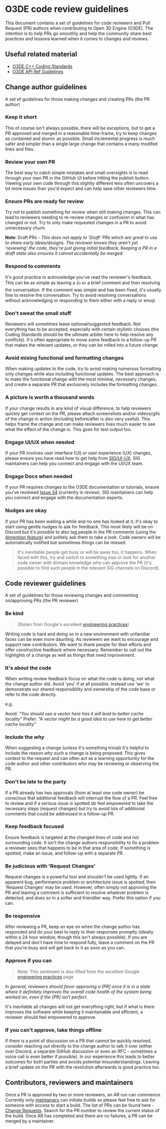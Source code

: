 # O3DE code review guidelines

This document contains a set of guidelines for code reviewers and Pull Request (PR) authors when contributing to Open 3D Engine (O3DE). The intention is to help PRs go smoothly and help the community share best practices and lessons learned when it comes to changes and reviews.

## Useful related material

- [O3DE C++ Coding Standards](https://github.com/o3de/sig-core/blob/main/governance/Coding-Standards-and-Style-Guide.md#o3de-c-coding-standards-)
- [O3DE API Ref Guidelines](https://github.com/o3de/sig-core/blob/main/governance/API-Ref-Guidelines-Update.md)

## Change author guidelines

A set of guidelines for those making changes and creating PRs (the PR author)

### Keep it short

This of course isn't always possible, there will be exceptions, but to get a PR approved and merged in a reasonable time-frame, try to keep changes as contained and atomic as possible. Small incremental progress is much safer and simpler than a single large change that contains a many modifed lines and files.

### Review your own PR

The best way to catch simple mistakes and small oversights is to read through your own PR in the GitHub UI before hitting the publish button. Viewing your own code through this slightly different lens often uncovers a lot more issues than you'd expect and can help save other reviewers time.

### Ensure PRs are ready for review

Try not to publish something for review when still making changes. This can lead to reviewers needing to re-review changes or confusion in what has changed or not. Try to only make requested changes in a PR to avoid unnecessary churn.

**Note**: Draft PRs - _This does not apply to 'Draft' PRs which are great to use to share early ideas/designs. The reviewer knows they aren't yet 'reviewing' the code, they're just giving initial feedback. Keeping a PR in a draft state also ensures it cannot accidentally be merged._

### Respond to comments

It's good practice to acknowledge you've read the reviewer's feedback. This can be as simple as leaving a 👍 or a brief comment and then resolving the conversation. If the comment was simple and has been fixed, it's usually fine to resolve the conversation. Try to avoid resolving conversations without acknowledging or responding to them either with a reply or emoji.

### Don't sweat the small stuff

Reviewers will sometimes leave optional/suggested feedback. Not everything has to be accepted, especially with certain stylistic choices (the Coding Standards should be the ultimate arbiter here to help resolve any conflicts). It's often appropriate to move some feedback to a follow-up PR that makes the relevant updates, or they can be rolled into a future change.

### Avoid mixing functional and formatting changes

When making updates to the code, try to avoid making numerous formatting only changes while also including functional updates. The best approach is to make the functional change with the most minimal, necessary changes, and create a separate PR that exclusively includes the formatting changes.

### A picture is worth a thousand words

If your change results in any kind of visual difference, to help reviewers quickly get context on the PR, please attach screenshots and/or videos/gifs of the change in action (including before/after is also very useful). This helps frame the change and can make reviewers lives much easier to see what the effect of the change is. This goes for test output too.

### Engage UI/UX when needed

If your PR involves user interface (UI) or user experience (UX) changes, please ensure you have read how to get help from [SIG/UI-UX](https://github.com/o3de/sig-ui-ux/blob/main/governance/UX%20Intake%20Process.md). SIG maintainers can help you connect and engage with the UI/UX team.

### Engage Docs when needed

If your PR requires changes to the O3DE documentation or tutorials, ensure you've reviewed [Issue 34](https://github.com/o3de/sig-docs-community/issues/43) (currently in review). SIG maintainers can help you connect and engage with the documentation experts.

### Nudges are okay

If your PR has been waiting a while and no one has looked at it, it's okay to start using gentle nudges to ask for feedback. This most likely will be on Discord but it's possible to also tag people in the PR comments (using the [@mention feature](https://github.blog/2011-03-23-mention-somebody-they-re-notified/)) and politely ask them to take a look. Code owners will be automatically notified but sometimes things can be missed.

> It's inevitable people get busy or will be away too, it happens. When faced with this, try and switch to something else or look for another code owner with domain knowledge who can approve the PR (it's possible to find such people in the relevant SIG channels on Discord).

## Code reviewer guidelines

A set of guidelines for those reviewing changes and commenting on/approving PRs (the PR reviewer)

### Be kind

> (Stolen from Google's excellent [engineering practices](https://google.github.io/eng-practices/review/reviewer/comments.html))

Writing code is hard and doing so in a new environment with unfamiliar faces can be even more daunting. As reviewers we want to encourage and support new contributors. We want to thank people for their efforts and offer constructive feedback where necessary. Remember to call out the highlights of a change as well as things that need improvement.

### It's about the code

When writing review feedback focus on what the code is doing, not what the change author did. Avoid 'you' if at all possible. Instead use 'we' to demonstrate our shared responsibility and ownership of the code base or refer to the code directly.

e.g.

Avoid: _"You should use a vector here has it will lead to better cache locality"_
Prefer: _"A vector might be a good idea to use here to get better cache locality"_

### Include the _why_

When suggesting a change (unless it's something trivial) it's helpful to include the reason _why_ such a change is being proposed. This gives context to the request and can often act as a learning opportunity for the code author and other contributors who may be reviewing or observing the PR.

### Don't be late to the party

If a PR already has two approvals (from at least one code owner) be conscious that additional feedback will interrupt the flow of a PR. Feel free to review and if a serious issue is spotted do feel empowered to take the necessary steps (request changes) but try to avoid lots of additional comments that could be addressed in a follow-up PR.

### Keep feedback focused

Ensure feedback is targeted at the changed lines of code and not surrounding code. It isn't the change authors responsibility to fix a problem a reviewer sees that happens to be in that area of code. If something is spotted, make an issue, and follow-up with a separate PR.

### Be judicious with 'Request Changes'

Request changes is a powerful tool and shouldn't be used lightly. If an apparent bug, performance problem or architecture issue is spotted, then 'Request Changes' may be used. However, often simply not approving the PR and leaving a comment is sufficient to resolve whatever problem is detected, and does so in a softer and friendlier way. Prefer this option if you can.

### Be responsive

After reviewing a PR, keep an eye on when the change author has responded and do your best to reply to their responses promptly (ideally within a 24 hour window, though this isn't always possible). If you are delayed and don't have time to respond fully, leave a comment on the PR that you're busy and will get back to it as soon as you can.

### Approve if you can

> Note: This sentiment is also lifted from the excellent Google [engineering practices](https://google.github.io/eng-practices/review/reviewer/standard.html) page

_In general, reviewers should favor approving a [PR] once it is in a state where it definitely improves the overall code health of the system being worked on, even if the [PR] isn’t perfect._

It's inevitable all changes will not get everything right, but if what is there improves the software while keeping it maintainable and efficient, a reviewer should feel empowered to approve.

### If you can't approve, take things offline

If there is a point of discussion on a PR that cannot be quickly resolved, consider reaching out directly to the change author to talk it over (either over Discord, a separate GitHub discussion or even an RFC - sometimes a voice call is even better if possible). In our experience this leads to better outcomes for both parties and avoids potential misunderstandings. Leaving a brief update on the PR with the resolution afterwards is good practice too.

## Contributors, reviewers and maintainers

Once a PR is approved by two or more reviewers, an AR run can commence. Currently only [maintainers](https://github.com/orgs/o3de/teams/maintainers) can initiate builds so please feel free to ask for someone with access to start a build. The list of PRs can be found here - [Change Requests](https://jenkins.build.o3de.org/job/O3DE/view/change-requests/). Search for the PR number to review the current status of the build. Once AR has completed and there are no failures, a PR can be merged by a maintainer.
